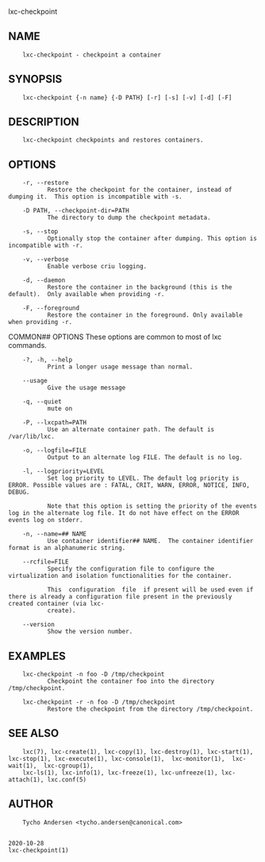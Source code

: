   lxc-checkpoint
 
## NAME
        lxc-checkpoint - checkpoint a container
 
## SYNOPSIS
        lxc-checkpoint {-n name} {-D PATH} [-r] [-s] [-v] [-d] [-F]
 
## DESCRIPTION
        lxc-checkpoint checkpoints and restores containers.
 
## OPTIONS
        -r, --restore
               Restore the checkpoint for the container, instead of dumping it.  This option is incompatible with -s.
 
        -D PATH, --checkpoint-dir=PATH
               The directory to dump the checkpoint metadata.
 
        -s, --stop
               Optionally stop the container after dumping. This option is incompatible with -r.
 
        -v, --verbose
               Enable verbose criu logging.
 
        -d, --daemon
               Restore the container in the background (this is the default).  Only available when providing -r.
 
        -F, --foreground
               Restore the container in the foreground. Only available when providing -r.
 
 COMMON## OPTIONS
        These options are common to most of lxc commands.
 
        -?, -h, --help
               Print a longer usage message than normal.
 
        --usage
               Give the usage message
 
        -q, --quiet
               mute on
 
        -P, --lxcpath=PATH
               Use an alternate container path. The default is /var/lib/lxc.
 
        -o, --logfile=FILE
               Output to an alternate log FILE. The default is no log.
 
        -l, --logpriority=LEVEL
               Set log priority to LEVEL. The default log priority is ERROR. Possible values are : FATAL, CRIT, WARN, ERROR, NOTICE, INFO, DEBUG.
 
               Note that this option is setting the priority of the events log in the alternate log file. It do not have effect on the ERROR events log on stderr.
 
        -n, --name=## NAME
               Use container identifier## NAME.  The container identifier format is an alphanumeric string.
 
        --rcfile=FILE
               Specify the configuration file to configure the virtualization and isolation functionalities for the container.
 
               This  configuration  file  if present will be used even if there is already a configuration file present in the previously created container (via lxc-
               create).
 
        --version
               Show the version number.
 
## EXAMPLES
        lxc-checkpoint -n foo -D /tmp/checkpoint
               Checkpoint the container foo into the directory /tmp/checkpoint.
 
        lxc-checkpoint -r -n foo -D /tmp/checkpoint
               Restore the checkpoint from the directory /tmp/checkpoint.
 
## SEE ALSO
        lxc(7), lxc-create(1), lxc-copy(1), lxc-destroy(1), lxc-start(1), lxc-stop(1), lxc-execute(1), lxc-console(1),  lxc-monitor(1),  lxc-wait(1),  lxc-cgroup(1),
        lxc-ls(1), lxc-info(1), lxc-freeze(1), lxc-unfreeze(1), lxc-attach(1), lxc.conf(5)
 
## AUTHOR
        Tycho Andersen <tycho.andersen@canonical.com>
 
                                                                              2020-10-28                                                            lxc-checkpoint(1)
